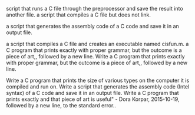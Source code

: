 script that runs a C file through the preprocessor and save the result into another file.
a script that compiles a C file but does not link.

a script that generates the assembly code of a C code and save it in an output file.

a script that compiles a C file and creates an executable named cisfun.m.
a C program that prints exactly with proper grammar, but the outcome is a piece of art,, followed by a new line.
Write a C program that prints exactly with proper grammar, but the outcome is a piece of art,, followed by a new line.

Write a C program that prints the size of various types on the computer it is compiled and run on.
Write a script that generates the assembly code (Intel syntax) of a C code and save it in an output file.
Write a C program that prints exactly and that piece of art is useful" - Dora Korpar, 2015-10-19, followed by a new line, to the standard error..
